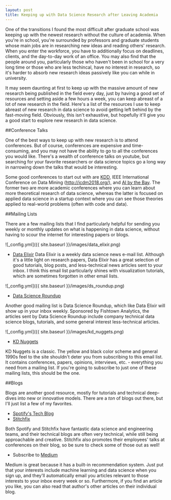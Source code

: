 ```yaml
---
layout: post
title: Keeping up with Data Science Research after Leaving Academia
---
```


One of the transitions I found the most difficult after graduate school was keeping up with the newest research without the culture of academia. When you're in school, you're surrounded by professors and graduate students whose main jobs are in researching new ideas and reading others' research. When you enter the workforce, you have to additionally focus on deadlines, clients, and the day-to-day work of an office. You may also find that the people around you, particularly those who haven't been in school for a very long time or those who are less techincal, have no interest in research, so it's harder to absorb new research ideas passively like you can while in university. 

It may seem daunting at first to keep up with the massive amount of new research being published in the field every day, just by having a good set of resources and setting aside a few hours a week, you can keep abreast of a lot of new research in the field. Here's a list of the resources I use to keep abreast of new research in data science to avoid getting left behind by the fast-moving field. Obviously, this isn't exhaustive, but hopefully it'll give you a good start to explore new research in data science.

##Conference Talks

One of the best ways to keep up with new research is to attend conferences. But of course, conferences are expensive and time-consuming, and you may not have the ability to go to all the conferences you would like. There's a wealth of conference talks on youtube, but searching for your favorite researchers or data science topics go a long way in narrowing down the talks that would be interesting.

Some good conferences to start out with are [KDD](http://www.kdd.org/), IEEE International Conference on Data Mining (http://icdm2018.org/), and [AI by the Bay](https://ai.bythebay.io/). The former two are more academic conferences where you can learn about more theoretical research of data science, whereas the latter is focused on applied data science in a startup context where you can see those theories applied to real-world problems (often with code and data). 

##Mailing Lists

There are a few mailing lists that I find particularly helpful for sending you weekly or monthly updates on what is happening in data science, without having to scour the internet for interesting papers or blogs.

![_config.yml]({{ site.baseurl }}/images/data_elixir.png)

- [Data Elixir](https://dataelixir.com/)
Data Elixir is a weekly data science news e-mail list. Although it's a little light on research papers, Data Elixir has a great selection of good tutorials, blog posts, and less-technical news articles sent to your inbox. I think this email list particularly shines with visualization tutorials, which are sometimes forgotten in other email lists.

![_config.yml]({{ site.baseurl }}/images/ds_roundup.png) 
- [Data Science Roundup](http://roundup.fishtownanalytics.com/)


Another good mailing list is Data Science Roundup, which like Data Elixir will show up in your inbox weekly. Sponsored by Fishtown Analytics, the articles sent by Data Science Roundup include company technical data science blogs, tutorials, and some general interest less-technical articles.

![_config.yml]({{ site.baseurl }}/images/kd_nuggets.png) 
- [KD Nuggets](https://www.kdnuggets.com/news/subscribe.html)

KD Nuggets is a classic. The yellow and black color scheme and general 1990s feel to the site shouldn't deter you from subscribing to this email list. It contains conferences, papers, opinions, interviews, etc. - everything you need from a mailing list. If you're going to subscribe to just one of these mailing lists, this should be the one.

##Blogs

Blogs are another good resource, mostly for tutorials and technical deep-dives into new or innovative models. There are a _ton_ of blogs out there, but I'll just list a few of my favorites.
 
- [Spotify's Tech Blog](https://labs.spotify.com/)
- [Stitchfix](https://multithreaded.stitchfix.com/blog/)

Both Spotify and Stitchfix have fantastic data science and engineering teams, and their technical blogs are often very technical, while still being approachable and creative. Stitchfix also promotes their employees' talks at conferences on their blog, so be sure to check some of those out as well!

- Subscribe to [Medium](https://medium.com/)

Medium is great because it has a built-in recommendation system. Just put that your interests include machine learning and data science when you sign up, and they'll automatically email you articles relevant to those interests to your inbox every week or so. Furthermore, if you find an article you like, you can also read that author's other articles on their individual blog. 
